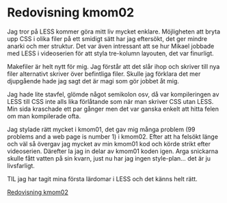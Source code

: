 ---
---
Redovisning kmom02
=========================
Jag tror på LESS kommer göra mitt liv mycket enklare. Möjligheten att bryta upp CSS i olika filer på ett smidigt sätt har jag eftersökt, det ger mindre anarki och mer struktur. Det var även intressant att se hur Mikael jobbade med LESS i videoserien för att styla tre-kolumn layouten, det var finurligt.

Makefiler är helt nytt för mig. Jag förstår att det slår ihop och skriver till nya filer alternativt skriver över befintliga filer. Skulle jag förklara det mer djupgående hade jag sagt det är magi som gör jobbet åt mig.

Jag hade lite stavfel, glömde något semikolon osv, då var kompileringen av LESS till CSS inte alls lika förlåtande som när man skriver CSS utan LESS. Min sida kraschade ett par gånger men det var ganska enkelt att hitta felen om man kompilerade ofta.

Jag stylade rätt mycket i kmom01, det gav mig många problem (99 problems and a web page is number 1) i kmom02. Efter att ha felsökt länge och väl så övergav jag mycket av min kmom01 kod och körde strikt efter videoserien. Därefter la jag in delar av kmom01 koden igen. Arga snickarna skulle fått vatten på sin kvarn, just nu har jag ingen style-plan… det är ju livsfarligt.

TIL jag har tagit mina första lärdomar i LESS och det känns helt rätt.

[Redovisning kmom02](http://www.student.bth.se/~frst19/dbwebb-kurser/design/me/redovisa/htdocs/redovisning/kmom02)
